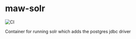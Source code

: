 # maw-solr

![CI](https://github.com/AerisG222/maw-solr/workflows/CI/badge.svg)

Container for running solr which adds the postgres jdbc driver
